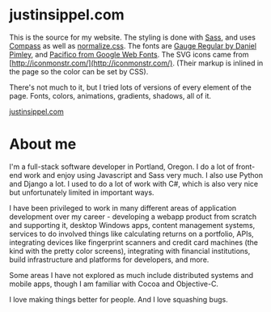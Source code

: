 justinsippel.com
================

This is the source for my website. The styling is done with [Sass](http://sass-lang.com/), and uses [Compass](http://compass-style.org/) as well as [normalize.css](http://necolas.github.io/normalize.css/). The fonts are [Gauge Regular by Daniel Pimley](http://openfontlibrary.org/en/font/gauge), and [Pacifico from Google Web Fonts](http://www.google.com/fonts/specimen/Pacifico). The SVG icons came from [http://iconmonstr.com/](http://iconmonstr.com/). (Their markup is inlined in the page so the color can be set by CSS).

There's not much to it, but I tried lots of versions of every element of the page. Fonts, colors, animations, gradients, shadows, all of it.

[justinsippel.com](http://justinsippel.com)


About me
================

I'm a full-stack software developer in Portland, Oregon. I do a lot of front-end work and enjoy using Javascript and Sass very much. I also use Python and Django a lot. I used to do a lot of work with C#, which is also very nice but unfortunately limited in important ways.

I have been privileged to work in many different areas of application development over my career - developing a webapp product from scratch and supporting it, desktop Windows apps, content management systems, services to do involved things like calculating returns on a portfolio, APIs, integrating devices like fingerprint scanners and credit card machines (the kind with the pretty color screens), integrating with financial institutions, build infrastructure and platforms for developers, and more. 

Some areas I have not explored as much include distributed systems and mobile apps, though I am familiar with Cocoa and Objective-C.

I love making things better for people. And I love squashing bugs.
